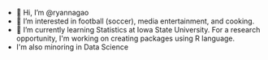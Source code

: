 - 👋 Hi, I’m @ryannagao
- 👀 I’m interested in football (soccer), media entertainment, and cooking.
- 🌱 I’m currently learning Statistics at Iowa State University. For a research opportunity, I'm working on creating packages using R language.
- I'm also minoring in Data Science
<!---
ryannagao/ryannagao is a ✨ special ✨ repository because its `README.md` (this file) appears on your GitHub profile.
You can click the Preview link to take a look at your changes.
--->
